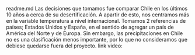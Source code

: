 readme.md
Las decisiones que tomamos fue comparar Chile en los últimos 10 años a cerca de su desertificación. A apartir de esto, nos centramos más en la variable temperatura a nivel internacional. Tomamos 2 referencias de países; Estados Unidos y España, en el sentido de agregar un país de América del Norte y de Europa. Sin embargo, las precipitaciones en Chile no es una clasificación menos importante, por lo que no consideramos que debiese quedarse fuera del proyecto. 
link video:
